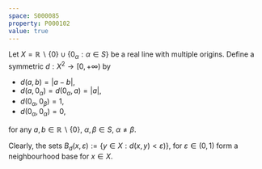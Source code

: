 ```yaml
---
space: S000085
property: P000102
value: true
---
```


Let $X=\mathbb{R}\backslash\{0\} \cup \{0_\alpha: \alpha\in S\}$ be a real line with multiple origins. Define a symmetric $d:X^2\to[0,+\infty)$ by
- $d(a,b)=|a-b|$,
- $d(a,0_\alpha)=d(0_\alpha,a)=|a|$,
- $d(0_\alpha,0_\beta)=1$,
- $d(0_\alpha,0_\alpha)=0$,

for any $a,b\in\mathbb{R}\backslash\{0\}$, $\alpha,\beta\in S$, $\alpha\neq\beta$.

Clearly, the sets $B_d(x,\varepsilon):=\{y\in X: d(x,y)<\varepsilon)\}$, for $\varepsilon\in(0,1)$ form a neighbourhood base for $x\in X$.
